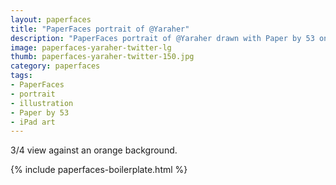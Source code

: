 ```yaml
---
layout: paperfaces
title: "PaperFaces portrait of @Yaraher"
description: "PaperFaces portrait of @Yaraher drawn with Paper by 53 on an iPad."
image: paperfaces-yaraher-twitter-lg
thumb: paperfaces-yaraher-twitter-150.jpg
category: paperfaces
tags: 
- PaperFaces
- portrait
- illustration
- Paper by 53
- iPad art
---
```


3/4 view against an orange background.

{% include paperfaces-boilerplate.html %}